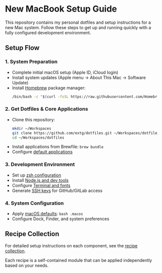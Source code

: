# New MacBook Setup Guide

This repository contains my personal dotfiles and setup instructions for a new Mac system. Follow these steps to get up and running quickly with a fully configured development environment.

## Setup Flow

### 1. System Preparation
- Complete initial macOS setup (Apple ID, iCloud login)
- Install system updates (Apple menu → About This Mac → Software Update)
- Install [Homebrew](https://brew.sh/) package manager:
  ```sh
  /bin/bash -c "$(curl -fsSL https://raw.githubusercontent.com/Homebrew/install/HEAD/install.sh)"
  ```

### 2. Get Dotfiles & Core Applications
- Clone this repository:
  ```sh
  mkdir ~/Workspaces
  git clone https://github.com/extg/dotfiles.git ~/Workspaces/dotfiles
  cd ~/Workspaces/dotfiles
  ```
- Install applications from Brewfile: `brew bundle`
- Configure [default applications](recipes/default-apps-setup.md)

### 3. Development Environment
- Set up [zsh configuration](recipes/zsh-loading-order.md)
- Install [Node.js and dev tools](recipes/dev-environment-setup.md)
- Configure [Terminal and fonts](recipes/dev-environment-setup.md)
- Generate [SSH keys](recipes/ssh-keygen.md) for GitHub/GitLab access

### 4. System Configuration
- Apply [macOS defaults](recipes/macos-defaults.md): `bash .macos`
- Configure Dock, Finder, and system preferences

## Recipe Collection

For detailed setup instructions on each component, see the [recipe collection](recipes/index.md).

Each recipe is a self-contained module that can be applied independently based on your needs.
